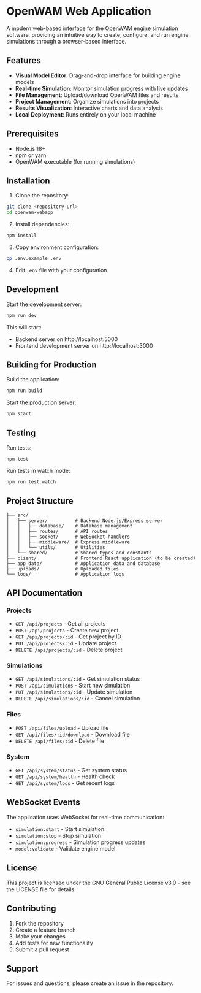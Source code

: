 # OpenWAM Web Application

A modern web-based interface for the OpenWAM engine simulation software, providing an intuitive way to create, configure, and run engine simulations through a browser-based interface.

## Features

- **Visual Model Editor**: Drag-and-drop interface for building engine models
- **Real-time Simulation**: Monitor simulation progress with live updates
- **File Management**: Upload/download OpenWAM files and results
- **Project Management**: Organize simulations into projects
- **Results Visualization**: Interactive charts and data analysis
- **Local Deployment**: Runs entirely on your local machine

## Prerequisites

- Node.js 18+ 
- npm or yarn
- OpenWAM executable (for running simulations)

## Installation

1. Clone the repository:
```bash
git clone <repository-url>
cd openwam-webapp
```

2. Install dependencies:
```bash
npm install
```

3. Copy environment configuration:
```bash
cp .env.example .env
```

4. Edit `.env` file with your configuration

## Development

Start the development server:
```bash
npm run dev
```

This will start:
- Backend server on http://localhost:5000
- Frontend development server on http://localhost:3000

## Building for Production

Build the application:
```bash
npm run build
```

Start the production server:
```bash
npm start
```

## Testing

Run tests:
```bash
npm test
```

Run tests in watch mode:
```bash
npm run test:watch
```

## Project Structure

```
├── src/
│   ├── server/          # Backend Node.js/Express server
│   │   ├── database/    # Database management
│   │   ├── routes/      # API routes
│   │   ├── socket/      # WebSocket handlers
│   │   ├── middleware/  # Express middleware
│   │   └── utils/       # Utilities
│   └── shared/          # Shared types and constants
├── client/              # Frontend React application (to be created)
├── app_data/            # Application data and database
├── uploads/             # Uploaded files
└── logs/                # Application logs
```

## API Documentation

### Projects
- `GET /api/projects` - Get all projects
- `POST /api/projects` - Create new project
- `GET /api/projects/:id` - Get project by ID
- `PUT /api/projects/:id` - Update project
- `DELETE /api/projects/:id` - Delete project

### Simulations
- `GET /api/simulations/:id` - Get simulation status
- `POST /api/simulations` - Start new simulation
- `PUT /api/simulations/:id` - Update simulation
- `DELETE /api/simulations/:id` - Cancel simulation

### Files
- `POST /api/files/upload` - Upload file
- `GET /api/files/:id/download` - Download file
- `DELETE /api/files/:id` - Delete file

### System
- `GET /api/system/status` - Get system status
- `GET /api/system/health` - Health check
- `GET /api/system/logs` - Get recent logs

## WebSocket Events

The application uses WebSocket for real-time communication:

- `simulation:start` - Start simulation
- `simulation:stop` - Stop simulation
- `simulation:progress` - Simulation progress updates
- `model:validate` - Validate engine model

## License

This project is licensed under the GNU General Public License v3.0 - see the LICENSE file for details.

## Contributing

1. Fork the repository
2. Create a feature branch
3. Make your changes
4. Add tests for new functionality
5. Submit a pull request

## Support

For issues and questions, please create an issue in the repository.